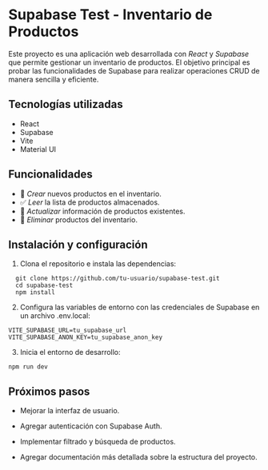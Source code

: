 # Supabase Test - Inventario de Productos

Este proyecto es una aplicación web desarrollada con *React* y *Supabase* que permite gestionar un inventario de productos. El objetivo principal es probar las funcionalidades de Supabase para realizar operaciones CRUD de manera sencilla y eficiente.

## Tecnologías utilizadas
- React
- Supabase
- Vite
- Material UI

## Funcionalidades
- 🔳 *Crear* nuevos productos en el inventario.
- ✅ *Leer* la lista de productos almacenados.
- 🔳 *Actualizar* información de productos existentes.
- 🔳 *Eliminar* productos del inventario.

## Instalación y configuración
1. Clona el repositorio e instala las dependencias:
```
  git clone https://github.com/tu-usuario/supabase-test.git
  cd supabase-test
  npm install
```

2. Configura las variables de entorno con las credenciales de Supabase en un archivo .env.local:

```
VITE_SUPABASE_URL=tu_supabase_url
VITE_SUPABASE_ANON_KEY=tu_supabase_anon_key
```


3. Inicia el entorno de desarrollo:

```
npm run dev
```


## Próximos pasos

* Mejorar la interfaz de usuario.

* Agregar autenticación con Supabase Auth.

* Implementar filtrado y búsqueda de productos.

* Agregar documentación más detallada sobre la estructura del proyecto.